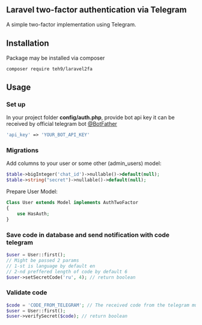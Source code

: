 ## Laravel two-factor authentication via Telegram

A simple two-factor implementation using Telegram.

## Installation

Package may be installed via composer
```
composer require teh9/laravel2fa
```

## Usage

### Set up

In your project folder **config/auth.php**, provide bot api key it can be received by official telegram bot <a href="https://telegram.me/BotFather">@BotFather</a> 

```php 
'api_key' => 'YOUR_BOT_API_KEY'
```

### Migrations

Add columns to your user or some other (admin_users) model:
```php
$table->bigInteger('chat_id')->nullable()->default(null);
$table->string("secret")->nullable()->default(null);
```

Prepare User Model:

```php 
Class User extends Model implements AuthTwoFactor
{
    use HasAuth;
}
```

### Save code in database and send notification with code telegram

```php 
$user = User::first();
// Might be passed 2 params
// 1-st is language by default en
// 2-nd preffered length of code by default 6
$user->setSecretCode('ru', 4); // return boolean
```

### Validate code

```php 
$code = 'CODE_FROM_TELEGRAM'; // The received code from the telegram must be passed to the method, which is described below
$user = User::first();
$user->verifySecret($code); // return boolean
```
